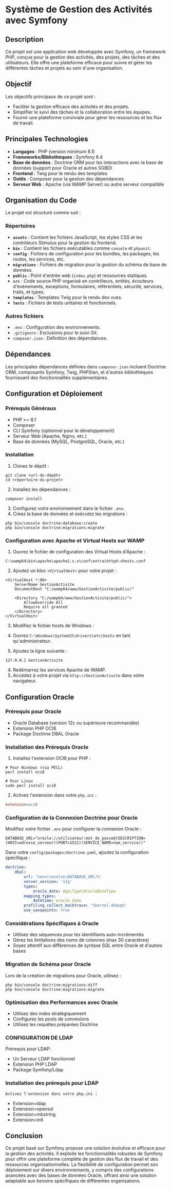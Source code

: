 # Système de Gestion des Activités avec Symfony

## Description

Ce projet est une application web développée avec Symfony, un framework PHP, conçue pour la gestion des activités, des projets, des tâches et des utilisateurs. Elle offre une plateforme efficace pour suivre et gérer les différentes tâches et projets au sein d'une organisation.

## Objectif

Les objectifs principaux de ce projet sont :

- Faciliter la gestion efficace des activités et des projets.
- Simplifier le suivi des tâches et la collaboration entre les équipes.
- Fournir une plateforme conviviale pour gérer les ressources et les flux de travail.


## Principales Technologies

- **Langages** : PHP (version minimum 8.1)
- **Frameworks/Bibliothèques** : Symfony 6.4
- **Base de données** : Doctrine ORM pour les interactions avec la base de données (support pour Oracle et autres SGBD)
- **Frontend** : Twig pour le rendu des templates
- **Outils** : Composer pour la gestion des dépendances
- **Serveur Web** : Apache (via WAMP Server) ou autre serveur compatible


## Organisation du Code

Le projet est structuré comme suit :

### Répertoires

- **`assets`** : Contient les fichiers JavaScript, les styles CSS et les contrôleurs Stimulus pour la gestion du frontend.
- **`bin`** : Contient les fichiers exécutables comme `console` et `phpunit`.
- **`config`** : Fichiers de configuration pour les bundles, les packages, les routes, les services, etc.
- **`migrations`** : Fichiers de migration pour la gestion du schéma de base de données.
- **`public`** : Point d'entrée web (`index.php`) et ressources statiques.
- **`src`** : Code source PHP organisé en contrôleurs, entités, écouteurs d'événements, exceptions, formulaires, référentiels, sécurité, services, traits, et types.
- **`templates`** : Templates Twig pour le rendu des vues.
- **`tests`** : Fichiers de tests unitaires et fonctionnels.


### Autres fichiers

- `.env` : Configuration des environnements.
- `.gitignore` : Exclusions pour le suivi Git.
- `composer.json` : Définition des dépendances.


## Dépendances

Les principales dépendances définies dans `composer.json` incluent Doctrine ORM, composants Symfony, Twig, PHPStan, et d'autres bibliothèques fournissant des fonctionnalités supplémentaires.

## Configuration et Déploiement

### Prérequis Généraux

- PHP >= 8.1
- Composer
- CLI Symfony (optionnel pour le développement)
- Serveur Web (Apache, Nginx, etc.)
- Base de données (MySQL, PostgreSQL, Oracle, etc.)


### Installation

1. Clonez le dépôt :

```shellscript
git clone <url-du-dépôt>
cd <répertoire-du-projet>
```


2. Installez les dépendances :

```shellscript
composer install
```


3. Configurez votre environnement dans le fichier `.env`.
4. Créez la base de données et exécutez les migrations :

```shellscript
php bin/console doctrine:database:create
php bin/console doctrine:migrations:migrate
```




### Configuration avec Apache et Virtual Hosts sur WAMP

1. Ouvrez le fichier de configuration des Virtual Hosts d'Apache :

```plaintext
C:\wamp64\bin\apache\apache2.x.x\conf\extra\httpd-vhosts.conf
```


2. Ajoutez un bloc `<VirtualHost>` pour votre projet :

```plaintext
<VirtualHost *:80>
    ServerName GestionActivite
    DocumentRoot "C:/wamp64/www/GestionActivite/public/"
    
    <Directory "C:/wamp64/www/GestionActivite/public/">
        AllowOverride All
        Require all granted
    </Directory>
</VirtualHost>
```


3. Modifiez le fichier hosts de Windows :

1. Ouvrez `C:\Windows\System32\drivers\etc\hosts` en tant qu'administrateur.
2. Ajoutez la ligne suivante :

```plaintext
127.0.0.1 GestionActivite
```





4. Redémarrez les services Apache de WAMP.
5. Accédez à votre projet via `http://GestionActivite` dans votre navigateur.


## Configuration Oracle

### Prérequis pour Oracle

- Oracle Database (version 12c ou supérieure recommandée)
- Extension PHP OCI8
- Package Doctrine DBAL Oracle


### Installation des Prérequis Oracle

1. Installez l'extension OCI8 pour PHP :

```shellscript
# Pour Windows (via PECL)
pecl install oci8

# Pour Linux
sudo pecl install oci8
```


2. Activez l'extension dans votre `php.ini` :

```ini
extension=oci8
```




### Configuration de la Connexion Doctrine pour Oracle

Modifiez votre fichier `.env` pour configurer la connexion Oracle :

```plaintext
DATABASE_URL="oracle://utilisateur:mot_de_passe@(DESCRIPTION=(HOST=adresse_serveur)(PORT=1521)(SERVICE_NAME=nom_service))"
```

Dans votre `config/packages/doctrine.yaml`, ajoutez la configuration spécifique :

```yaml
doctrine:
    dbal:
        url: '%env(resolve:DATABASE_URL)%'
        server_version: '11g'
        types:
            oracle_date: App\Type\OracleDateType
        mapping_types:
            datetime: oracle_date
        profiling_collect_backtrace: '%kernel.debug%'
        use_savepoints: true
```

### Considérations Spécifiques à Oracle

- Utilisez des séquences pour les identifiants auto-incrémentés
- Gérez les limitations des noms de colonnes (max 30 caractères)
- Soyez attentif aux différences de syntaxe SQL entre Oracle et d'autres bases


### Migration de Schéma pour Oracle

Lors de la création de migrations pour Oracle, utilisez :

```shellscript
php bin/console doctrine:migrations:diff
php bin/console doctrine:migrations:migrate
```

### Optimisation des Performances avec Oracle

- Utilisez des index stratégiquement
- Configurez les pools de connexions
- Utilisez les requêtes préparées Doctrine

### CONFIGURATION DE LDAP 

 Prérequis pour LDAP: 
- Un Serveur LDAP fonctionnel 
- Extension PHP LDAP 
- Package Symfony/Ldap 

### Installation des prérequis pour LDAP 

	Activez l'extension dans votre php.ini : 
- Extension=ldap  
- Extension=openssl 
- Extension=mbstring 
- Extension=intl 


## Conclusion

Ce projet basé sur Symfony propose une solution évolutive et efficace pour la gestion des activités. Il exploite les fonctionnalités robustes de Symfony pour offrir une plateforme complète de gestion des flux de travail et des ressources organisationnelles. La flexibilité de configuration permet son déploiement sur divers environnements, y compris des configurations avancées avec des bases de données Oracle, offrant ainsi une solution adaptable aux besoins spécifiques de différentes organisations.